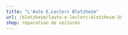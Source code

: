 ```yaml
---
title: "L'Auto E.Leclerc Blotzheim"
url: /blotzheim/lauto-e-leclerc-blotzheim-3/
shop: réparation de voitures
---
```


